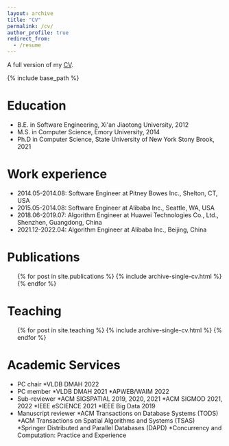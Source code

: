 ```yaml
---
layout: archive
title: "CV"
permalink: /cv/
author_profile: true
redirect_from:
  - /resume
---
```


A full version of my [CV](/files/cv.pdf).

{% include base_path %}

Education
======
* B.E. in Software Engineering, Xi'an Jiaotong University, 2012
* M.S. in Computer Science, Emory University, 2014
* Ph.D in Computer Science, State University of New York Stony Brook, 2021

Work experience
======
* 2014.05-2014.08: Software Engineer at Pitney Bowes Inc., Shelton, CT, USA
* 2015.05-2014.08: Software Engineer at Alibaba Inc., Seattle, WA, USA
* 2018.06-2019.07: Algorithm Engineer at Huawei Technologies Co., Ltd., Shenzhen, Guangdong, China
* 2021.12-2022.04: Algorithm Engineer at Alibaba Inc., Beijing, China
  
Publications
======
  <ul>{% for post in site.publications %}
    {% include archive-single-cv.html %}
  {% endfor %}</ul>

Teaching
======
  <ul>{% for post in site.teaching %}
    {% include archive-single-cv.html %}
  {% endfor %}</ul>
  
Academic Services
======
* PC chair
	*VLDB DMAH 2022
* PC member
	*VLDB DMAH 2021
	*APWEB/WAIM 2022 
* Sub-reviewer
	*ACM SIGSPATIAL 2019, 2020, 2021
	*ACM SIGMOD 2021, 2022
	*IEEE eSCIENCE 2021
	*IEEE Big Data 2019
* Manuscript reviewer
	*ACM Transactions on Database Systems (TODS)
	*ACM Transactions on Spatial Algorithms and Systems (TSAS)
	*Springer Distributed and Parallel Databases (DAPD)
	*Concurrency and Computation: Practice and Experience
